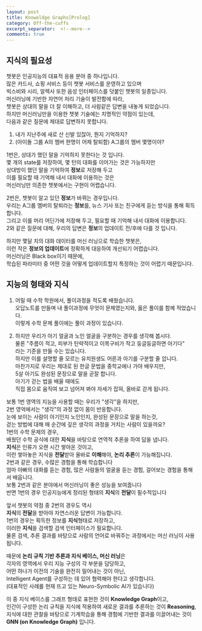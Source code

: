 ```yaml
---
layout: post
title: Knoweldge Graphs[Prolog]
category: Off-the-cuffs
excerpt_separator:  <!--more-->
comments: true
---
```


## 지식의 필요성  

챗봇은 인공지능의 대표적 응용 분야 중 하나입니다.  
많은 카드사, 쇼핑 서비스 등이 챗봇 서비스를 운영하고 있으며  
빅스비와 시리, 알렉사 또한 음성 인터페이스를 덧붙인 챗봇의 일종입니다.  
머신러닝에 기반한 자연어 처리 기술이 발전함에 따라,  
챗봇은 상대의 말을 더 잘 이해하고, 더 사람같은 답변을 내놓게 되었습니다.  
하지만 머신러닝만을 이용한 챗봇 기술에는 치명적인 약점이 있는데,  
다음과 같은 질문에 제대로 답변하지 못합니다.  

1. 내가 지난주에 새로 산 신발 있잖아, 뭔지 기억하지?  
2. (아이돌 그룹 A의 멤버 한명이 어제 탈퇴함) A그룹의 멤버 몇명이야?  

1번은, 상대가 했던 말을 기억하지 못한다는 것 입니다.  
몇 개의 state를 저장하여, 몇 턴의 대화를 이어가는 것은 가능하지만  
상대방이 했던 말을 기억하여 **정보**로 저장해 두고  
이를 필요할 때 기억해 내서 대화에 이용하는 것은  
머신러닝만 의존한 챗봇에서는 구현이 어렵습니다.   

2번은, 챗봇이 알고 있던 **정보**가 바뀌는 경우입니다.  
우리는 A그룹 멤버의 탈퇴라는 **정보**를, 뉴스 기사 또는 친구에게 듣는 방식을 통해 획득합니다.  
그리고 이를 머리 어딘가에 저장해 두고, 필요할 때 기억해 내서 대화에 이용합니다.  
2와 같은 질문에 대해, 우리의 답변은 **정보**의 업데이트 전/후에 다를 것 입니다.  

하지만 몇달 치의 대화 데이터를 머신 러닝으로 학습한 챗봇은,  
이런 작은 **정보의 업데이트**에 정확하게 대응하여 개선되기 어렵습니다.  
머신러닝은 Black box이기 때문에,  
학습된 파라미터 중 어떤 것을 어떻게 업데이트할지 특정하는 것이 어렵기 때문입니다.  


## 지능의 형태와 지식  

1. 어릴 때 수학 학원에서, 풀이과정을 적도록 배웠습니다.  
오답노트를 만들며 내 풀이과정에 무엇이 문제였는지와, 옳은 풀이를 함께 적었습니다.  
이렇게 수학 문제 풀이에는 풀이 과정이 있습니다.   

2. 하지만 우리가 아기 얼굴과 노인 얼굴을 구분하는 경우를 생각해 봅시다.   
물론 "주름이 적고, 피부가 탄략적이고 이목구비가 작고 둥글둥글하면 아기다"  
라는 기준을 만들 수는 있습니다.  
하지만 이를 설명할 줄 모르는 유치원생도 어른과 아기를 구분할 줄 압니다.   
마찬가지로 우리는 제대로 된 한글 문법을 중학교에나 가야 배우지만,  
5살 아기도 완성된 문장으로 말을 곧잘 합니다.  
아기가 걷는 법을 배울 때에도  
직접 몸으로 움직여 보고 넘어져 봐야 자세가 잡혀, 올바로 걷게 됩니다.

보통 1번 영역의 지능을 사용할 때는 우리가 "생각"을 하지만,  
2번 영억에서는 "생각"의 과정 없이 몸이 반응합니다.   
눈에 보이는 사람이 아기인지 노인인지, 완성된 문장으로 말을 하는것,  
걷는 방법에 대해 매 순간에 깊은 생각의 과정을 거치는 사람이 있을까요?  
1번의 수학 문제의 경우,  
배웠던 수학 공식에 대한 **지식**을 바탕으로 연역적 추론을 하여 답을 냅니다.  
**지식**은 인류가 오랜 시간 쌓아온 것이고,  
이런 쌓아놓은 지식을 **전달**받아 올바로 **이해**해야, **논리 추론**이 가능해집니다.  
2번과 같은 경우, 수많은 경험을 통해 학습합니다  
엄마 아빠의 대화를 듣는 경험, 많은 사람들의 얼굴을 듣는 경험, 걸어보는 경험을 통해서 배웁니다.  
보통 2번과 같은 분야에서 머신러닝이 좋은 성능을 보여줍니다  
반면 1번의 경우 인공지능에게 정리된 형태의 **지식**의 **전달**이 필수적입니다  

앞서 챗봇의 약점 중 2번의 경우도 역시  
**지식**의 **전달**을 받아야 자연스러운 답변이 가능합니다.  
1번의 경우는 획득한 정보를 **지식**형태로 저장하고,  
이러한 **지식**을 검색할 검색 인터페이스가 필요합니다.  
물론 검색, 추론 결과를 바탕으로 사람의 언어로 바꿔주는 과정에서는 머신 러닝이 사용됩니다. 

때문에 **논리 규칙 기반 추론과 지식 베이스, 머신 러닝**은  
각자의 영역에서 우리 지능 구성의 각 부분을 담당하고,  
어떤 하나가 이전의 기술을 완전히 밀어내는 것이 아닌,  
Intelligent Agent를 구성하는 데 있어 협력해야 한다고 생각합니다.   
(대표적인 사례롤 현재 뜨고 있는 Neuro-Symbolic AI가 있습니다)  

이 중 지식 베이스를 그래프 형태로 표현한 것이 **Knowledge Graph**이고,  
인간이 구성한 논리 규칙을 지식에 적용하여 새로운 결과를 추론하는 것이 **Reasoning**,  
지식에 대한 관찰을 바탕으로 기계학습을 통해 경험에 기반한 결과를 이끌어내는 것이  
**GNN (on Knowledge Graph)** 입니다.  
